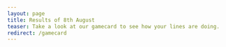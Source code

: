 ```yaml
---
layout: page
title: Results of 8th August
teaser: Take a look at our gamecard to see how your lines are doing.
redirect: /gamecard
---
```

